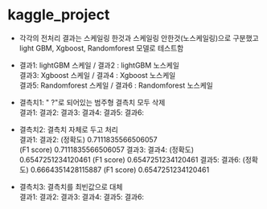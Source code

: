 # kaggle_project

- 각각의 전처리 결과는 스케일링 한것과 스케일링 안한것(노스케일링)으로 구분했고  
light GBM, Xgboost, Randomforest 모델로 테스트함

- 결과1: lightGBM 스케일 / 결과2 : lightGBM 노스케일  
결과3: Xgboost 스케일 / 결과4 : Xgboost 노스케일  
결과5: Randomforest 스케일 / 결과6 : Randomforest 노스케일  


- 결측치1: " ?"로 되어있는 범주형 결측치 모두 삭제  
결과1: 결과2: 결과3: 결과4: 결과5: 결과6:

- 결측치2: 결측치 자체로 두고 처리  
결과1: 
결과2: (정확도) 0.7111835566506057 <br>
      (F1 score) 0.7111835566506057
결과3: 
결과4: (정확도) 0.6547251234120461
      (F1 score) 0.6547251234120461
결과5: 
결과6: (정확도) 0.6664351428115887
      (F1 score) 0.6547251234120461

- 결측치3: 결측치를 최빈값으로 대체  
결과1: 결과2: 결과3: 결과4: 결과5: 결과6:
